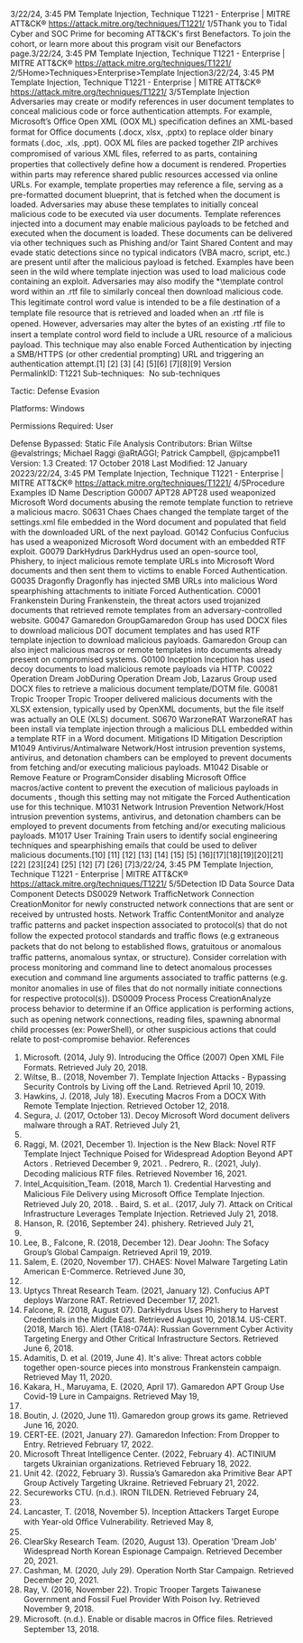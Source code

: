 3/22/24, 3:45 PM Template Injection, Technique T1221 - Enterprise | MITRE ATT&CK®
https://attack.mitre.org/techniques/T1221/ 1/5Thank you to Tidal Cyber and SOC Prime for becoming ATT&CK's ﬁrst Benefactors. To join the cohort, or learn more about this program visit our
Benefactors page.3/22/24, 3:45 PM Template Injection, Technique T1221 - Enterprise | MITRE ATT&CK®
https://attack.mitre.org/techniques/T1221/ 2/5Home>Techniques>Enterprise>Template Injection3/22/24, 3:45 PM Template Injection, Technique T1221 - Enterprise | MITRE ATT&CK®
https://attack.mitre.org/techniques/T1221/ 3/5Template Injection
Adversaries may create or modify references in user document templates to conceal malicious code or force authentication attempts. For
example, Microsoft’s Oﬃce Open XML (OOX ML) speciﬁcation deﬁnes an XML-based format for Oﬃce documents (.docx, xlsx, .pptx) to
replace older binary formats (.doc, .xls, .ppt). OOX ML ﬁles are packed together ZIP archives compromised of various XML ﬁles, referred to as
parts, containing properties that collectively deﬁne how a document is rendered.
Properties within parts may reference shared public resources accessed via online URLs. For example, template properties may reference a
ﬁle, serving as a pre-formatted document blueprint, that is fetched when the document is loaded.
Adversaries may abuse these templates to initially conceal malicious code to be executed via user documents. Template references injected
into a document may enable malicious payloads to be fetched and executed when the document is loaded. These documents can be
delivered via other techniques such as Phishing and/or Taint Shared Content and may evade static detections since no typical indicators
(VBA macro, script, etc.) are present until after the malicious payload is fetched. Examples have been seen in the wild where template
injection was used to load malicious code containing an exploit.
Adversaries may also modify the \*\template control word within an .rtf ﬁle to similarly conceal then download malicious code. This
legitimate control word value is intended to be a ﬁle destination of a template ﬁle resource that is retrieved and loaded when an .rtf ﬁle is
opened. However, adversaries may alter the bytes of an existing .rtf ﬁle to insert a template control word ﬁeld to include a URL resource of a
malicious payload.
This technique may also enable Forced Authentication by injecting a SMB/HTTPS (or other credential prompting) URL and triggering an
authentication attempt.[1]
[2]
[3]
[4]
[5][6]
[7][8][9]
Version PermalinkID: T1221
Sub-techniques:  No sub-techniques

Tactic: Defense Evasion

Platforms: Windows

Permissions Required: User

Defense Bypassed: Static File Analysis
Contributors: Brian Wiltse @evalstrings; Michael Raggi @aRtAGGI; Patrick Campbell, @pjcampbe11
Version: 1.3
Created: 17 October 2018
Last Modiﬁed: 12 January 20223/22/24, 3:45 PM Template Injection, Technique T1221 - Enterprise | MITRE ATT&CK®
https://attack.mitre.org/techniques/T1221/ 4/5Procedure Examples
ID Name Description
G0007 APT28 APT28 used weaponized Microsoft Word documents abusing the remote template function to retrieve a
malicious macro. 
S0631 Chaes Chaes changed the template target of the settings.xml ﬁle embedded in the Word document and populated
that ﬁeld with the downloaded URL of the next payload.
G0142 Confucius Confucius has used a weaponized Microsoft Word document with an embedded RTF exploit.
G0079 DarkHydrus DarkHydrus used an open-source tool, Phishery, to inject malicious remote template URLs into Microsoft
Word documents and then sent them to victims to enable Forced Authentication.
G0035 Dragonﬂy Dragonﬂy has injected SMB URLs into malicious Word spearphishing attachments to initiate Forced
Authentication.
C0001 Frankenstein During Frankenstein, the threat actors used trojanized documents that retrieved remote templates from an
adversary-controlled website.
G0047 Gamaredon
GroupGamaredon Group has used DOCX ﬁles to download malicious DOT document templates and has used
RTF template injection to download malicious payloads. Gamaredon Group can also inject malicious
macros or remote templates into documents already present on compromised systems.
G0100 Inception Inception has used decoy documents to load malicious remote payloads via HTTP.
C0022 Operation
Dream JobDuring Operation Dream Job, Lazarus Group used DOCX ﬁles to retrieve a malicious document
template/DOTM ﬁle.
G0081 Tropic Trooper Tropic Trooper delivered malicious documents with the XLSX extension, typically used by OpenXML
documents, but the ﬁle itself was actually an OLE (XLS) document.
S0670 WarzoneRAT WarzoneRAT has been install via template injection through a malicious DLL embedded within a template
RTF in a Word document.
Mitigations
ID Mitigation Description
M1049 Antivirus/Antimalware Network/Host intrusion prevention systems, antivirus, and detonation chambers can be
employed to prevent documents from fetching and/or executing malicious payloads.
M1042 Disable or Remove Feature
or ProgramConsider disabling Microsoft Oﬃce macros/active content to prevent the execution of
malicious payloads in documents , though this setting may not mitigate the Forced
Authentication use for this technique.
M1031 Network Intrusion Prevention Network/Host intrusion prevention systems, antivirus, and detonation chambers can be
employed to prevent documents from fetching and/or executing malicious payloads.
M1017 User Training Train users to identify social engineering techniques and spearphishing emails that could be
used to deliver malicious documents.[10]
[11]
[12]
[13]
[14]
[15]
[5]
[16][17][18][19][20][21]
[22]
[23][24]
[25]
[12]
[7]
[26]
[7]3/22/24, 3:45 PM Template Injection, Technique T1221 - Enterprise | MITRE ATT&CK®
https://attack.mitre.org/techniques/T1221/ 5/5Detection
ID Data Source Data Component Detects
DS0029 Network TraﬃcNetwork
Connection
CreationMonitor for newly constructed network connections that are sent or received by
untrusted hosts.
Network Traﬃc
ContentMonitor and analyze traﬃc patterns and packet inspection associated to protocol(s)
that do not follow the expected protocol standards and traﬃc ﬂows (e.g extraneous
packets that do not belong to established ﬂows, gratuitous or anomalous traﬃc
patterns, anomalous syntax, or structure). Consider correlation with process monitoring
and command line to detect anomalous processes execution and command line
arguments associated to traﬃc patterns (e.g. monitor anomalies in use of ﬁles that do
not normally initiate connections for respective protocol(s)).
DS0009 Process Process
CreationAnalyze process behavior to determine if an Oﬃce application is performing actions,
such as opening network connections, reading ﬁles, spawning abnormal child processes
(ex: PowerShell), or other suspicious actions that could relate to post-compromise
behavior.
References
1. Microsoft. (2014, July 9). Introducing the Oﬃce (2007) Open
XML File Formats. Retrieved July 20, 2018.
2. Wiltse, B.. (2018, November 7). Template Injection Attacks -
Bypassing Security Controls by Living off the Land. Retrieved
April 10, 2019.
3. Hawkins, J. (2018, July 18). Executing Macros From a DOCX
With Remote Template Injection. Retrieved October 12, 2018.
4. Segura, J. (2017, October 13). Decoy Microsoft Word
document delivers malware through a RAT. Retrieved July 21,
2018.
5. Raggi, M. (2021, December 1). Injection is the New Black:
Novel RTF Template Inject Technique Poised for Widespread
Adoption Beyond APT Actors . Retrieved December 9, 2021.
. Pedrero, R.. (2021, July). Decoding malicious RTF ﬁles.
Retrieved November 16, 2021.
7. Intel\_Acquisition\_Team. (2018, March 1). Credential
Harvesting and Malicious File Delivery using Microsoft Oﬃce
Template Injection. Retrieved July 20, 2018.
. Baird, S. et al.. (2017, July 7). Attack on Critical Infrastructure
Leverages Template Injection. Retrieved July 21, 2018.
9. Hanson, R. (2016, September 24). phishery. Retrieved July 21,
2018.
10. Lee, B., Falcone, R. (2018, December 12). Dear Joohn: The
Sofacy Group’s Global Campaign. Retrieved April 19, 2019.
11. Salem, E. (2020, November 17). CHAES: Novel Malware
Targeting Latin American E-Commerce. Retrieved June 30,
2021.
12. Uptycs Threat Research Team. (2021, January 12). Confucius
APT deploys Warzone RAT. Retrieved December 17, 2021.
13. Falcone, R. (2018, August 07). DarkHydrus Uses Phishery to
Harvest Credentials in the Middle East. Retrieved August 10,
2018.14. US-CERT. (2018, March 16). Alert (TA18-074A): Russian
Government Cyber Activity Targeting Energy and Other Critical
Infrastructure Sectors. Retrieved June 6, 2018.
15. Adamitis, D. et al. (2019, June 4). It's alive: Threat actors
cobble together open-source pieces into monstrous
Frankenstein campaign. Retrieved May 11, 2020.
1. Kakara, H., Maruyama, E. (2020, April 17). Gamaredon APT
Group Use Covid-19 Lure in Campaigns. Retrieved May 19,
2020.
17. Boutin, J. (2020, June 11). Gamaredon group grows its game.
Retrieved June 16, 2020.
1. CERT-EE. (2021, January 27). Gamaredon Infection: From
Dropper to Entry. Retrieved February 17, 2022.
19. Microsoft Threat Intelligence Center. (2022, February 4).
ACTINIUM targets Ukrainian organizations. Retrieved February
18, 2022.
20. Unit 42. (2022, February 3). Russia’s Gamaredon aka Primitive
Bear APT Group Actively Targeting Ukraine. Retrieved February
21, 2022.
21. Secureworks CTU. (n.d.). IRON TILDEN. Retrieved February 24,
2022.
22. Lancaster, T. (2018, November 5). Inception Attackers Target
Europe with Year-old Oﬃce Vulnerability. Retrieved May 8,
2020.
23. ClearSky Research Team. (2020, August 13). Operation
'Dream Job' Widespread North Korean Espionage Campaign.
Retrieved December 20, 2021.
24. Cashman, M. (2020, July 29). Operation North Star Campaign.
Retrieved December 20, 2021.
25. Ray, V. (2016, November 22). Tropic Trooper Targets
Taiwanese Government and Fossil Fuel Provider With Poison
Ivy. Retrieved November 9, 2018.
2. Microsoft. (n.d.). Enable or disable macros in Oﬃce ﬁles.
Retrieved September 13, 2018.